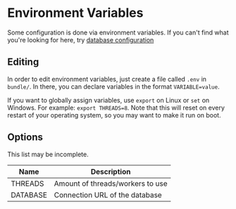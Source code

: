 # Environment Variables

Some configuration is done via environment variables. If you can't find what you're looking for here, try [database configuration](configuration.md)

## Editing

In order to edit environment variables, just create a file called ``.env`` in ``bundle/``. In there, you can declare variables in the format ``VARIABLE=value``.

If you want to globally assign variables, use `export` on Linux or `set` on Windows.
For example: `export THREADS=8`.
Note that this will reset on every restart of your operating system, so you may want to make it run on boot.

## Options

This list may be incomplete.

| Name | Description |
| --- | --- |
| THREADS | Amount of threads/workers to use |
| DATABASE | Connection URL of the database |
